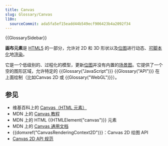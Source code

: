 ```yaml
---
title: Canvas
slug: Glossary/Canvas
l10n:
  sourceCommit: ada5fa5ef15eadd44b549ecf906423b4a2092f34
---
```


{{GlossarySidebar}}

**画布元素**是 [HTML5](https://zh.wikipedia.org/wiki/HTML5) 的一部分，允许对 2D 和 3D 形状以及[位图](https://zh.wikipedia.org/wiki/位图)进行动态、[可脚本化](https://zh.wikipedia.org/wiki/脚本语言)地[渲染](https://zh.wikipedia.org/wiki/渲染)。

它是一个低级别的、过程化的模型，更新[位图](https://zh.wikipedia.org/wiki/位图)并没有内置的[场景图](https://zh.wikipedia.org/wiki/场景图)。它提供了一个空的图形区域，允许特定的 {{Glossary("JavaScript")}} {{Glossary("API")}} 在上面绘制（比如Canvas 2D 或 {{Glossary("WebGL")}}）。

## 参见

- 维基百科上的 [Canvas（HTML 元素）](https://en.wikipedia.org/wiki/Canvas_(HTML元素))
- MDN 上的 [Canvas 教程](/zh-CN/docs/Web/API/Canvas_API/Tutorial)
- MDN 上的 HTML {{HTMLElement("canvas")}} 元素
- MDN 上的 [Canvas 通用文档](/zh-CN/docs/Web/API/Canvas_API)
- {{domxref("CanvasRenderingContext2D")}}：Canvas 2D 绘图 API
- [Canvas 2D API 规范](https://html.spec.whatwg.org/multipage/)
